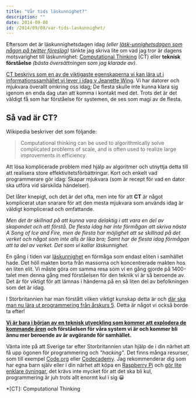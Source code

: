 ```yaml
---
title: "Vår tids läskunnighet?"
description: ""
date: 2014-09-08
id: /2014/09/08/var-tids-laskunnighet/
---
```


Eftersom det är läskunnighetsdagen idag _(eller [läsk-unnighetsdagen som någon på twitter föreslog](https://twitter.com/PierreMathisson/status/508875082098540544))_ tänkte jag skriva lite om vad jag tror är dagens motsvarighet till läskunnighet: [Computational Thinking](http://en.wikipedia.org/wiki/Computational_thinking) (CT) eller **teknisk förståelse** _(bästa översättningen som jag klarade av)_.

[CT beskrivs som en av de viktigaste egenskaperna vi kan lära ut i informationssamhället vi lever i idag v Jeanette Wing](https://www.cs.cmu.edu/~15110-s13/Wing06-ct.pdf). Vi har datorer och mjukvara överallt omkring oss idag; De flesta skulle inte kunna klara sig igenom en enda dag utan att komma i kontakt med det. Trots det är det väldigt få som har förståelse för systemen, de ses som magi av de flesta.

## Så vad är CT?

Wikipedia beskriver det som följande:

> Computational thinking can be used to algorithmically solve complicated problems of scale, and is often used to realize large improvements in efficiency.

Att lösa komplicerade problem med hjälp av algoritmer och utnyttja detta till att realisera store effektivitetsförbättringar. Kort och enkelt vad programmerare gör idag: Skapar mjukvara (som är recept för vad en dator ska utföra vid särskilda händelser).

Det låter knepigt, och det är det ofta, men inte för att **CT** är något komplicerat utan snarare för att den mesta mjukvara som används idag är väldigt komplicerad och omfattande.

_Men det är skillnad på att kunna vara delaktig i att vara en del av skapandet och att förstå. De flesta idag har inte förmågan att skriva nästa A Song of Ice and Fire, men de flesta har möjlighet att se skillnad på det verket och något som inte alls är lika bra; Samt har de flesta idag förmågan att ta del av verket. Det som vi kallar läskunnighet._

En gång i tiden var [läskunnighet](http://sv.wikipedia.org/wiki/L%C3%A4skunnighet) en förmåga som endast eliten i samhället hade. Det höll makten borta från massorna och koncentrerade makten hos en liten elit. Vi måste göra om samma resa som vi en gång gjorde på 1400-talet men denna gång med förståelsen för den teknik vi är så beroende av. Det är för viktigt för att lämnas i händerna på en så liten del av befolkningen som det är idag.

I Storbritannien har man förstått vilken viktigt kunskap detta är och [där ska man nu lära ut programmering från årskurs 5](http://www.telegraph.co.uk/education/educationnews/11069152/Five-year-olds-to-be-taught-computer-programming-and-foreign-languages.html). Detta är något vi också borde ta efter!

**[Vi är bara i början av en teknisk utveckling som kommer att explodera de kommande åren](http://www.forbes.com/sites/gregsatell/2014/04/05/why-the-digital-revolution-is-really-just-getting-started/) och förståelsen för våra system vi är och kommer bli ännu mer beroende av är avgörande för samhället.**

Vänta inte på att Sverige tar efter Storbritannien utan hjälp de i din närhet att få upp ögonen för programmering och _"hacking"_. Det finns många resurser, som till exempel [Code.org](http://code.org/learn) eller [Codecademy](http://www.codecademy.com/). Jag rekommenderar dig som har egna barn själv eller i din närhet att köpa en [Raspberry Pi](http://www.raspberrypi.org/) och [gör lite enklare övningar](http://it-ebooks.info/read/3552/), det krävs inte mycket för att det ska bli kul, programmering är juh trots allt enormt kul i sig 😀

*[CT]: Computational Thinking
